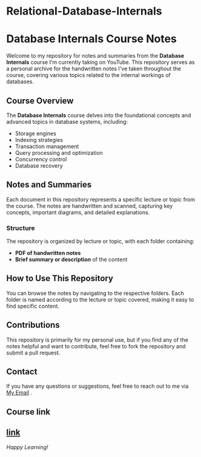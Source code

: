 # Relational-Database-Internals


# Database Internals Course Notes

Welcome to my repository for notes and summaries from the **Database Internals** course I'm currently taking on YouTube. This repository serves as a personal archive for the handwritten notes I've taken throughout the course, covering various topics related to the internal workings of databases.

## Course Overview

The **Database Internals** course delves into the foundational concepts and advanced topics in database systems, including:

- Storage engines
- Indexing strategies
- Transaction management
- Query processing and optimization
- Concurrency control
- Database recovery

## Notes and Summaries

Each document in this repository represents a specific lecture or topic from the course. The notes are handwritten and scanned, capturing key concepts, important diagrams, and detailed explanations.

### Structure

The repository is organized by lecture or topic, with each folder containing:

- **PDF of handwritten notes**
- **Brief summary or description** of the content

## How to Use This Repository

You can browse the notes by navigating to the respective folders. Each folder is named according to the lecture or topic covered, making it easy to find specific content.

## Contributions

This repository is primarily for my personal use, but if you find any of the notes helpful and want to contribute, feel free to fork the repository and submit a pull request.

## Contact

If you have any questions or suggestions, feel free to reach out to me via [My Email](mailto:shawkygamal150@gmail.com) .


## Course link
[link](https://www.youtube.com/watch?v=UuCDByipiCo&list=PLE8kQVoC67PzGwMMsSk3C8MvfAqcYjusF)
---

*Happy Learning!*
